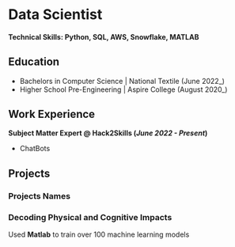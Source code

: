 # Data Scientist
#### Technical Skills: Python, SQL, AWS, Snowflake, MATLAB

## Education
- Bachelors in Computer Science	| National Textile (June 2022_)
- Higher School Pre-Engineering | Aspire College  (August 2020_)								       		

	       
## Work Experience
**Subject Matter Expert @ Hack2Skills (_June 2022 - Present_)**
- ChatBots
  
## Projects
### Projects Names



### Decoding Physical and Cognitive Impacts

Used **Matlab** to train over 100 machine learning models
